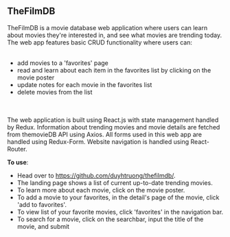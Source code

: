 ## TheFilmDB

TheFilmDB is a movie database web application where users can learn about movies they're interested in, and see what movies are trending today. The web app features basic CRUD functionality where users can: 
</br>
</br>
- add movies to a 'favorites' page</br>
- read and learn about each item in the favorites list by clicking on the movie poster</br>
- update notes for each movie in the favorites list</br>
- delete movies from the list</br>
</br>
</br>
The web application is built using React.js with state management handled by Redux. Information about trending movies and movie details are fetched from themovieDB API using Axios. All forms used in this web app are handled using Redux-Form. Website navigation is handled using React-Router. 
</br>

**To use**:
  
  - Head over to https://github.com/duyhtruong/thefilmdb/. 
  - The landing page shows a list of current up-to-date trending movies.
  - To learn more about each movie, click on the movie poster.
  - To add a movie to your favorites, in the detail's page of the movie, click 'add to favorites'.
  - To view list of your favorite movies, click 'favorites' in the navigation bar.    
  - To search for a movie, click on the searchbar, input the title of the movie, and submit

